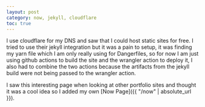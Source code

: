 ```yaml
---
layout: post
category: now, jekyll, cloudflare
toc: true
---
```


I use cloudflare for my DNS and saw that I could host static sites for free.  I tried to use their jekyll integration but it was a pain to setup, it was finding my yarn file which I am only really using for Dangerfiles, so for now I am just using github actions to build the site and the wrangler action to deploy it, I also had to combine the two actions because the artifacts from the jekyll build were not being passed to the wrangler action.

I saw this interesting page when looking at other portfolio sites and thought it was a cool idea so I added my own [Now Page]({{ "/now" | absolute_url }}).